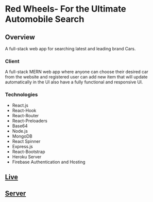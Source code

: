# Red Wheels- For the Ultimate Automobile Search


## Overview

A full-stack web app for searching latest and leading brand Cars.

### Client

A full-stack MERN web app where anyone can choose their desired car from the website and registered user can add new item that will update automatically in the UI also have a fully functional and responsive UI.




### Technologies

- React.js
- React-Hook
- React-Router
- React-Preloaders
- Base64
- Node.js
- MongoDB
- React Spinner
- Express.js
- React-Bootstrap
- Heroku Server
- Firebase Authentication and Hosting

## [Live](https://red-wheels.web.app/)
## [Server](https://github.com/marjia-anee/red-wheels-server)
